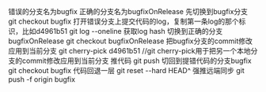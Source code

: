 错误的分支名为bugfix
正确的分支名为bugfixOnRelease
先切换到bugfix分支
git checkout bugfix
打开错误分支上提交代码的log，复制第一条log的那个标识，比如d4961b51
git log --oneline  获取log hash
切换到正确的分支bugfixOnRelease
git checkout  bugfixOnRelease
把bugfix分支的commit修改应用到当前分支
git cherry-pick d4961b51 //git cherry-pick用于把另一个本地分支的commit修改应用到当前分支
推代码
git push
切回到提错代码的分支bugfix
git checkout bugfix
代码回退一层 
git reset --hard HEAD^
强推远端同步
git push -f origin bugfix
